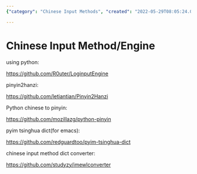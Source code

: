 ```yaml
---
{"category": "Chinese Input Methods", "created": "2022-05-29T08:05:24.000Z", "date": "2022-05-29 08:05:24", "description": "This article presents a variety of Python-based Chinese input tools such as LoginputEngine, Pinyin2Hanzi, python-pinyin, pyim Tsinghua dict (Emacs), and IMEWLCConverter. These resources aid in the conversion between Chinese characters and pinyin, facilitating Chinese text input.", "modified": "2022-08-18T14:13:16.735Z", "tags": ["chinese", "IME", "input method", "NLP", "pinyin"], "title": "Chinese Input Method or Engine"}

---
```


# Chinese Input Method/Engine

using python:

https://github.com/R0uter/LoginputEngine

pinyin2hanzi:

https://github.com/letiantian/Pinyin2Hanzi

Python chinese to pinyin:

https://github.com/mozillazg/python-pinyin

pyim tsinghua dict(for emacs):

https://github.com/redguardtoo/pyim-tsinghua-dict

chinese input method dict converter:

https://github.com/studyzy/imewlconverter
